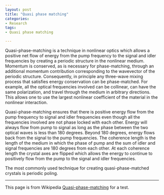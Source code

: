 ```yaml
---
layout: post
title: "Quasi phase matching"
categories:
- Research
tags:
- Quasi phase matching

---
```


Quasi-phase-matching is a technique in nonlinear optics which allows a positive net flow of energy from the pump frequency to the signal and idler frequencies by creating a periodic structure in the nonlinear medium. Momentum is conserved, as is necessary for phase-matching, through an additional momentum contribution corresponding to the wavevector of the periodic structure. Consequently, in principle any three-wave mixing process that satisfies energy conservation can be phase-matched. For example, all the optical frequencies involved can be collinear, can have the same polarization, and travel through the medium in arbitrary directions. This allows one to use the largest nonlinear coefficient of the material in the nonlinear interaction.

Quasi-phase-matching ensures that there is positive energy flow from the pump frequency to signal and idler frequencies even though all the frequencies involved are not phase locked with each other. Energy will always flow from pump to signal as long as the phase between the two optical waves is less than 180 degrees. Beyond 180 degrees, energy flows back from the signal to the pump frequencies. The coherence length is the length of the medium in which the phase of pump and the sum of idler and signal frequencies are 180 degrees from each other. At each coherence length the crystal axes are flipped which allows the energy to continue to positively flow from the pump to the signal and idler frequencies.

The most commonly used technique for creating quasi-phase-matched crystals is periodic poling.

---
This page is from Wikipedia [Quasi-phase-matching](http://en.wikipedia.org/wiki/Quasi-phase-matching) for a test.

	
